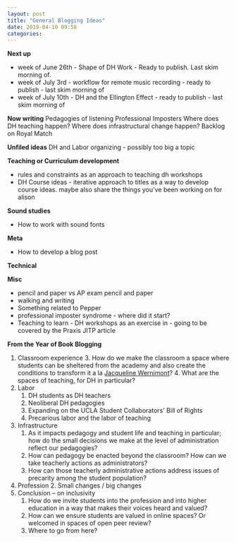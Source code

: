 ```yaml
---
layout: post
title: "General Blogging Ideas"
date: 2019-04-10 09:58
categories:
---
```


**Next up**
* week of June 26th - Shape of DH Work - Ready to publish. Last skim morning of.
* week of July 3rd - workflow for remote music recording - ready to publish - last skim morning of
* week of July 10th - DH and the Ellington Effect - ready to publish - last skim morning of

**Now writing**
Pedagogies of listening
Professional Imposters
Where does DH teaching happen?
Where does infrastructural change happen?
Backlog on Royal Match

**Unfiled ideas**
DH and Labor organizing - possibly too big a topic

**Teaching or Curriculum development**
* rules and constraints as an approach to teaching dh workshops
* DH Course ideas - iterative approach to titles as a way to develop course ideas. maybe also share the things you've been working on for alison

**Sound studies**
* How to work with sound fonts

**Meta**
* How to develop a blog post

**Technical**

**Misc**
* pencil and paper vs AP exam pencil and paper
* walking and writing
* Something related to Pepper
* professional imposter syndrome - where did it start?
* Teaching to learn - DH workshops as an exercise in - going to be covered by the Praxis JITP article

**From the Year of Book Blogging**


1. Classroom experience
    3. How do we make the classroom a space where students can be sheltered from the academy and also create the conditions to transform it a la [Jacqueline Wernimont](https://jwernimont.com/)?
    4. What are the spaces of teaching, for DH in particular?
2. Labor
    1. DH students as DH teachers
    2. Neoliberal DH pedagogies
    3. Expanding on the UCLA Student Collaborators' Bill of Rights
    4. Precarious labor and the labor of teaching
3. Infrastructure
    1. As it impacts pedagogy and student life and teaching in particular; how do the small decisions we make at the level of administration reflect our pedagogies?
    2. How can pedagogy be enacted beyond the classroom? How can we take teacherly actions as administrators?
    3. How can those teacherly administrative actions address issues of precarity among the student population?
4. Profession
    2. Small changes / big changes
5. Conclusion – on inclusivity
    1. How do we invite students into the profession and into higher education in a way that makes their voices heard and valued?
    2. How can we ensure students are valued in online spaces? Or welcomed in spaces of open peer review?
    3. Where to go from here?